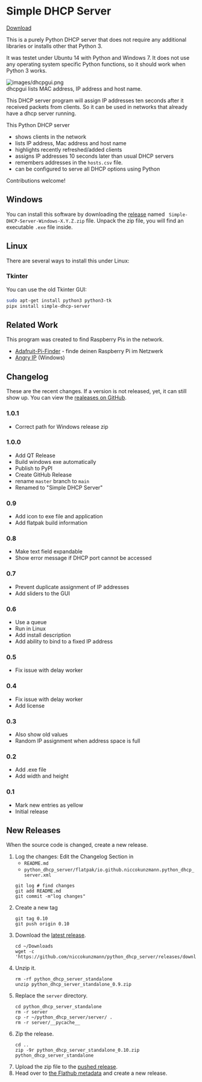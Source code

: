 # Simple DHCP Server

[Download][releases]

This is a purely Python DHCP server that does not require any additional libraries or installs other that Python 3.

It was testet under Ubuntu 14 with Python and Windows 7. It does not use any operating system specific Python functions, so it should work when Python 3 works.

![images/dhcpgui.png](images/dhcpgui.png)  
dhcpgui lists MAC address, IP address and host name.

This DHCP server program will assign IP addresses ten seconds after it received packets from clients. So it can be used in networks that already have a dhcp server running.

This Python DHCP server

- shows clients in the network
- lists IP address, Mac address and host name
- highlights recently refreshed/added clients
- assigns IP addresses 10 seconds later than usual DHCP servers
- remembers addresses in the `hosts.csv` file.
- can be configured to serve all DHCP options using Python

Contributions welcome!

## Windows

You can install this software by downloading the [release][releases] named ` Simple-DHCP-Server-Windows-X.Y.Z.zip` file.
Unpack the zip file, you will find an executable `.exe` file inside.

## Linux

There are several ways to install this under Linux:

### Tkinter

You can use the old Tkinter GUI:

```sh
sudo apt-get install python3 python3-tk
pipx install simple-dhcp-server
```

## Related Work

This program was created to find Raspberry Pis in the network.

- [Adafruit-Pi-Finder](https://github.com/adafruit/Adafruit-Pi-Finder) - finde deinen Raspberry Pi im Netzwerk
- [Angry IP](https://angryip.org/) (Windows)

## Changelog

These are the recent changes.
If a version is not released, yet, it can still show up.
You can view the [realeases on GitHub][releases].

### 1.0.1

- Correct path for Windows release zip

### 1.0.0

- Add QT Release
- Build windows exe automatically
- Publish to PyPI
- Create GitHub Release
- rename `master` branch to `main`
- Renamed to "Simple DHCP Server"

### 0.9

- Add icon to exe file and application
- Add flatpak build information

### 0.8

- Make text field expandable
- Show error message if DHCP port cannot be accessed

### 0.7

- Prevent duplicate assignment of IP addresses
- Add sliders to the GUI

### 0.6

- Use a queue
- Run in Linux
- Add install description
- Add ability to bind to a fixed IP address

### 0.5

- Fix issue with delay worker

### 0.4

- Fix issue with delay worker
- Add license

### 0.3

- Also show old values
- Random IP assignment when address space is full

### 0.2

- Add .exe file
- Add width and height

### 0.1

- Mark new entries as yellow
- Initial release

New Releases
------------

When the source code is changed, create a new release.

1. Log the changes: Edit the Changelog Section in
    - `README.md`
    - `python_dhcp_server/flatpak/io.github.niccokunzmann.python_dhcp_server.xml`
    ```
    git log # find changes
    git add README.md
    git commit -m"log changes"
    ```
2. Create a new tag
    ```
    git tag 0.10
    git push origin 0.10
    ```
3. Download the [latest release](https://github.com/niccokunzmann/python_dhcp_server/releases/download/0.9/python_dhcp_server_standalone_0.9.zip).
    ```
    cd ~/Downloads
    wget -c 'https://github.com/niccokunzmann/python_dhcp_server/releases/download/0.9/python_dhcp_server_standalone_0.9.zip'
    ```
4. Unzip it.
    ```
    rm -rf python_dhcp_server_standalone
    unzip python_dhcp_server_standalone_0.9.zip
    ```
5. Replace the `server` directory.
    ```
    cd python_dhcp_server_standalone
    rm -r server
    cp -r ~/python_dhcp_server/server/ .
    rm -r server/__pycache__
    ```
6. Zip the release.
    ```
    cd ..
    zip -9r python_dhcp_server_standalone_0.10.zip python_dhcp_server_standalone
    ```
7. Upload the zip file to the [pushed release][releases].
8. Head over to [the Flathub metadata](https://github.com/niccokunzmann/io.github.niccokunzmann.python_dhcp_server/)
   and create a new release.


[releases]: https://github.com/niccokunzmann/python_dhcp_server/releases
[zip]: https://github.com/niccokunzmann/python_dhcp_server/archive/refs/heads/master.zip
[issues]: https://github.com/niccokunzmann/python_dhcp_server/issues
